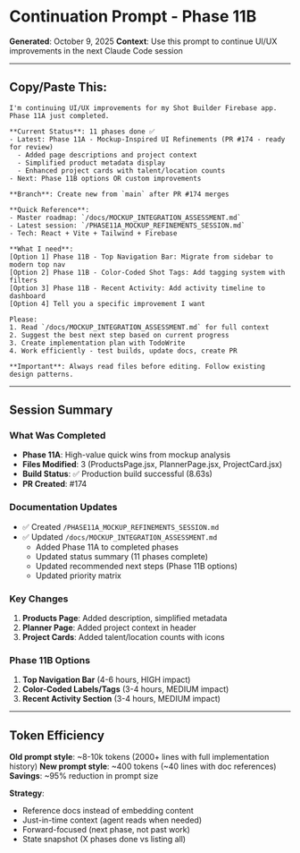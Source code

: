 # Continuation Prompt - Phase 11B

**Generated**: October 9, 2025
**Context**: Use this prompt to continue UI/UX improvements in the next Claude Code session

---

## Copy/Paste This:

```
I'm continuing UI/UX improvements for my Shot Builder Firebase app. Phase 11A just completed.

**Current Status**: 11 phases done ✅
- Latest: Phase 11A - Mockup-Inspired UI Refinements (PR #174 - ready for review)
  - Added page descriptions and project context
  - Simplified product metadata display
  - Enhanced project cards with talent/location counts
- Next: Phase 11B options OR custom improvements

**Branch**: Create new from `main` after PR #174 merges

**Quick Reference**:
- Master roadmap: `/docs/MOCKUP_INTEGRATION_ASSESSMENT.md`
- Latest session: `/PHASE11A_MOCKUP_REFINEMENTS_SESSION.md`
- Tech: React + Vite + Tailwind + Firebase

**What I need**:
[Option 1] Phase 11B - Top Navigation Bar: Migrate from sidebar to modern top nav
[Option 2] Phase 11B - Color-Coded Shot Tags: Add tagging system with filters
[Option 3] Phase 11B - Recent Activity: Add activity timeline to dashboard
[Option 4] Tell you a specific improvement I want

Please:
1. Read `/docs/MOCKUP_INTEGRATION_ASSESSMENT.md` for full context
2. Suggest the best next step based on current progress
3. Create implementation plan with TodoWrite
4. Work efficiently - test builds, update docs, create PR

**Important**: Always read files before editing. Follow existing design patterns.
```

---

## Session Summary

### What Was Completed
- **Phase 11A**: High-value quick wins from mockup analysis
- **Files Modified**: 3 (ProductsPage.jsx, PlannerPage.jsx, ProjectCard.jsx)
- **Build Status**: ✅ Production build successful (8.63s)
- **PR Created**: #174

### Documentation Updates
- ✅ Created `/PHASE11A_MOCKUP_REFINEMENTS_SESSION.md`
- ✅ Updated `/docs/MOCKUP_INTEGRATION_ASSESSMENT.md`
  - Added Phase 11A to completed phases
  - Updated status summary (11 phases complete)
  - Updated recommended next steps (Phase 11B options)
  - Updated priority matrix

### Key Changes
1. **Products Page**: Added description, simplified metadata
2. **Planner Page**: Added project context in header
3. **Project Cards**: Added talent/location counts with icons

### Phase 11B Options
1. **Top Navigation Bar** (4-6 hours, HIGH impact)
2. **Color-Coded Labels/Tags** (3-4 hours, MEDIUM impact)
3. **Recent Activity Section** (3-4 hours, MEDIUM impact)

---

## Token Efficiency

**Old prompt style**: ~8-10k tokens (2000+ lines with full implementation history)
**New prompt style**: ~400 tokens (~40 lines with doc references)
**Savings**: ~95% reduction in prompt size

**Strategy**:
- Reference docs instead of embedding content
- Just-in-time context (agent reads when needed)
- Forward-focused (next phase, not past work)
- State snapshot (X phases done vs listing all)
